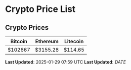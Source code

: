 # Crypto Price List

## Crypto Prices
| Bitcoin | Ethereum | Litecoin |
| ------- | -------- | -------- |
| $102667 | $3155.28 | $114.65 |
**Last Updated:** 2025-01-29 07:59 UTC
**Last Updated:** $DATE$
